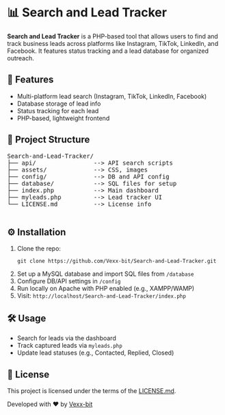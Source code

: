 <!DOCTYPE html>
<html lang="en">
<head>
  <meta charset="UTF-8">
  <title>Search and Lead Tracker</title>
</head>
<body>

  <h1>📊 Search and Lead Tracker</h1>
  <p><strong>Search and Lead Tracker</strong> is a PHP-based tool that allows users to find and track business leads across platforms like Instagram, TikTok, LinkedIn, and Facebook. It features status tracking and a lead database for organized outreach.</p>

  <h2>🚀 Features</h2>
  <ul>
    <li>Multi-platform lead search (Instagram, TikTok, LinkedIn, Facebook)</li>
    <li>Database storage of lead info</li>
    <li>Status tracking for each lead</li>
    <li>PHP-based, lightweight frontend</li>
  </ul>

  <h2>📁 Project Structure</h2>
  <pre>
Search-and-Lead-Tracker/
├── api/                --> API search scripts
├── assets/             --> CSS, images
├── config/             --> DB and API config
├── database/           --> SQL files for setup
├── index.php           --> Main dashboard
├── myleads.php         --> Lead tracker UI
└── LICENSE.md          --> License info
  </pre>

  <h2>⚙️ Installation</h2>
  <ol>
    <li>Clone the repo:
      <pre><code>git clone https://github.com/Vexx-bit/Search-and-Lead-Tracker.git</code></pre>
    </li>
    <li>Set up a MySQL database and import SQL files from <code>/database</code></li>
    <li>Configure DB/API settings in <code>/config</code></li>
    <li>Run locally on Apache with PHP enabled (e.g., XAMPP/WAMP)</li>
    <li>Visit: <code>http://localhost/Search-and-Lead-Tracker/index.php</code></li>
  </ol>

  <h2>🛠️ Usage</h2>
  <ul>
    <li>Search for leads via the dashboard</li>
    <li>Track captured leads via <code>myleads.php</code></li>
    <li>Update lead statuses (e.g., Contacted, Replied, Closed)</li>
  </ul>

  <h2>📄 License</h2>
  <p>This project is licensed under the terms of the <a href="https://github.com/Vexx-bit/Search-and-Lead-Tracker/blob/main/LICENSE.md">LICENSE.md</a>.</p>

  <p>Developed with ❤️ by <a href="https://github.com/Vexx-bit">Vexx-bit</a></p>

</body>
</html>
